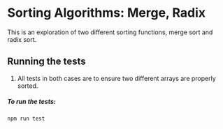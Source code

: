# Sorting Algorithms: Merge, Radix 

This is an exploration of two different sorting functions, merge sort and radix sort.

## Running the tests

1. All tests in both cases are to ensure two different arrays are properly sorted.

##### To run the tests:

```
npm run test
```


